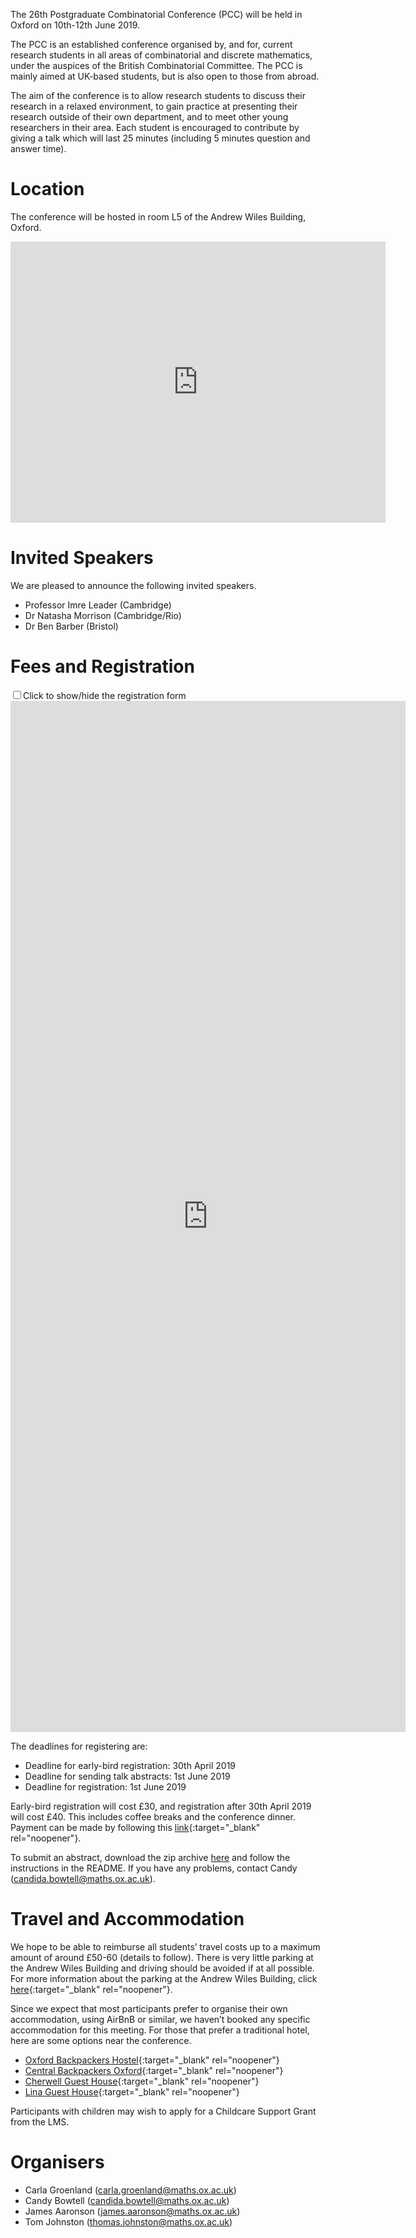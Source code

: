 ---
---
The 26th Postgraduate Combinatorial Conference (PCC) will be held in Oxford on 10th-12th June 2019.

The PCC is an established conference organised by, and for, current research students in all areas of combinatorial and discrete mathematics, under the auspices of the British Combinatorial Committee. The PCC is mainly aimed at UK-based students, but is also open to those from abroad.

The aim of the conference is to allow research students to discuss their research in a relaxed environment, to gain practice at presenting their research outside of their own department, and to meet other young researchers in their area. Each student is encouraged to contribute by giving a talk which will last 25 minutes (including 5 minutes question and answer time).

# Location

The conference will be hosted in room L5 of the Andrew Wiles Building, Oxford.
<div style="text-align: center">
<iframe title="Map showing the AWB" src="https://www.google.com/maps/embed?pb=!1m18!1m12!1m3!1d8719.133362224185!2d-1.2624844736795697!3d51.75792055646344!2m3!1f0!2f0!3f0!3m2!1i1024!2i768!4f13.1!3m3!1m2!1s0x4876c6a76879a4eb%3A0x14fcdb0deacb3a22!2sMathematical+Institute!5e0!3m2!1sen!2suk!4v1547054036710" width="600" height="450" frameborder="0" style="border:0" allowfullscreen id="map"></iframe>
</div>

# Invited Speakers

  We are pleased to announce the following invited speakers.

- Professor Imre Leader (Cambridge)
- Dr Natasha Morrison (Cambridge/Rio)
- Dr Ben Barber (Bristol)

# Fees and Registration

<div id="registration-form">
  <input id="toggle-form" class="checkbox" type="checkbox"/><label id="toggle" for="toggle-form">Click to show/hide the registration form</label>
  <div id="collapse">
  <iframe title="Registration form" src="https://docs.google.com/forms/d/e/1FAIpQLSdevnGAeSfMDP4R2wqwullEZAvhWmhHxWu8XPYeRuh1rVsFBg/viewform?embedded=true" width="632" height="1650" frameborder="0" marginheight="0" marginwidth="0" id="form-frame">Loading...</iframe>
  </div>
</div>

  The deadlines for registering are:

 - Deadline for early-bird registration: 30th April 2019
 - Deadline for sending talk abstracts: 1st June 2019
 - Deadline for registration: 1st June 2019

Early-bird registration will cost £30, and registration after 30th April 2019 will cost £40. This includes coffee breaks and the conference dinner. Payment can be made by following this [link](https://www.oxforduniversitystores.co.uk/conferences-and-events/mathematical-institute/mathematical-institute-events/postgraduate-combinatorial-conference-2019){:target="_blank" rel="noopener"}.

To submit an abstract, download the zip archive <a href="pcc2019_abstracts.zip" download>here</a> and follow the instructions in the README. If you have any problems, contact Candy ([candida.bowtell@maths.ox.ac.uk](mailto:candida.bowtell@maths.ox.ac.uk)).

# Travel and Accommodation

We hope to be able to reimburse all students’ travel costs up to a maximum amount of around £50-60 (details to follow). There is very little parking at the Andrew Wiles Building and driving should be avoided if at all possible. For more information about the parking at the Andrew Wiles Building, click [here](https://www.maths.ox.ac.uk/members/building-information/parking-travel){:target="_blank" rel="noopener"}.

Since we expect that most participants prefer to organise their own accommodation, using AirBnB or similar, we haven’t booked any specific accommodation for this meeting. For those that prefer a traditional hotel, here are some options near the conference.

 - [Oxford Backpackers Hostel](http://hostels.co.uk/Oxford-Accommodation.html){:target="_blank" rel="noopener"}
 - [Central Backpackers Oxford](http://www.centralbackpackers.co.uk/){:target="_blank" rel="noopener"}
 - [Cherwell Guest House](https://www.cherwellguesthouse.com/en-GB){:target="_blank" rel="noopener"}
 - [Lina Guest House](https://www.linaguesthouseoxford.com/){:target="_blank" rel="noopener"}

Participants with children may wish to apply for a Childcare Support Grant from the LMS.

# Organisers

 - Carla Groenland ([carla.groenland@maths.ox.ac.uk](mailto:carla.groenland@maths.ox.ac.uk))
 - Candy Bowtell ([candida.bowtell@maths.ox.ac.uk](mailto:candida.bowtell@maths.ox.ac.uk))
 - James Aaronson ([james.aaronson@maths.ox.ac.uk](mailto:james.aaronson@maths.ox.ac.uk))
 - Tom Johnston ([thomas.johnston@maths.ox.ac.uk](mailto:thomas.johnston@maths.ox.ac.uk))
